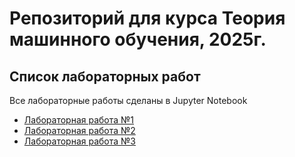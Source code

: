 # Репозиторий для курса Теория машинного обучения, 2025г.

## Список лабораторных работ

Все лабораторные работы сделаны в Jupyter Notebook

- [Лабораторная работа №1](https://github.com/Andrest31/TMO/blob/main/%D0%9B%D0%B0%D0%B1%201/coffee_shop_analysis_updated.ipynb)
- [Лабораторная работа №2](https://colab.research.google.com/drive/1xxGH64fNJasHESFfvfVnFH6TKQpILgPC?usp=sharing)
- [Лабораторная работа №3](https://colab.research.google.com/drive/1xxGH64fNJasHESFfvfVnFH6TKQpILgPC?usp=sharing)
